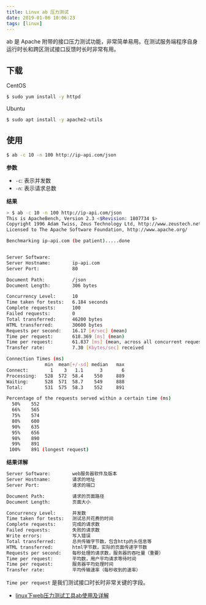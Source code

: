```yaml
---
title: Linux ab 压力测试
date: 2019-01-06 10:06:23
tags: [linux]
---
```


ab 是 Apache 附带的接口压力测试功能，非常简单易用。在测试服务端程序自身运行时长和跨区测试接口反馈时长时非常有用。

<!-- more --><!-- toc -->
## 下载

CentOS

```bash
$ sudo yum install -y httpd
```

Ubuntu

```bash
$ sudo apt install -y apache2-utils
```

## 使用

```bash
$ ab -c 10 -n 100 http://ip-api.com/json
```

**参数**

- `-c`: 表示并发数
- `-n`: 表示请求总数

**结果**

```bash
> $ ab -c 10 -n 100 http://ip-api.com/json
This is ApacheBench, Version 2.3 <$Revision: 1807734 $>
Copyright 1996 Adam Twiss, Zeus Technology Ltd, http://www.zeustech.net/
Licensed to The Apache Software Foundation, http://www.apache.org/

Benchmarking ip-api.com (be patient).....done


Server Software:
Server Hostname:        ip-api.com
Server Port:            80

Document Path:          /json
Document Length:        306 bytes

Concurrency Level:      10
Time taken for tests:   6.184 seconds
Complete requests:      100
Failed requests:        0
Total transferred:      46200 bytes
HTML transferred:       30600 bytes
Requests per second:    16.17 [#/sec] (mean)
Time per request:       618.369 [ms] (mean)
Time per request:       61.837 [ms] (mean, across all concurrent requests)
Transfer rate:          7.30 [Kbytes/sec] received

Connection Times (ms)
              min  mean[+/-sd] median   max
Connect:        1    3   1.1      3       6
Processing:   528  572  58.4    550     889
Waiting:      528  571  58.7    549     888
Total:        531  575  58.3    552     891

Percentage of the requests served within a certain time (ms)
  50%    552
  66%    565
  75%    574
  80%    600
  90%    635
  95%    656
  98%    890
  99%    891
 100%    891 (longest request)
```

**结果详解**

```bash
Server Software:        web服务器软件及版本
Server Hostname:        请求的地址
Server Port:            请求的端口

Document Path:          请求的页面路径
Document Length:        页面大小

Concurrency Level:      并发数
Time taken for tests:   测试总共花费的时间
Complete requests:      完成的请求数
Failed requests:        失败的请求数
Write errors:           写入错误
Total transferred:      总共传输字节数，包含http的头信息等
HTML transferred:       html字节数，实际的页面传递字节数
Requests per second:    每秒处理的请求数，服务器的吞吐量（重要）
Time per request:       平均数，用户平均请求等待时间
Time per request:       服务器平均处理时间
Transfer rate:          平均传输速率（每秒收到的速率）
```

`Time per request` 是我们测试接口时长时非常关键的字段。

- [linux下web压力测试工具ab使用及详解](http://blog.51cto.com/zhangdiandong/1166557)

